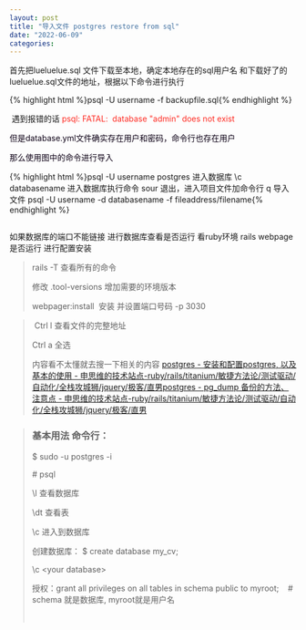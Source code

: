 ```yaml
---
layout: post
title: "导入文件 postgres restore from sql"
date: "2022-06-09"
categories: 
---
```

<p>首先把lueluelue.sql 文件下载至本地，确定本地存在的sql用户名 和下载好了的lueluelue.sql文件的地址，根据以下命令进行执行</p>
{% highlight html %}psql -U username -f backupfile.sql{% endhighlight %}
<p>&nbsp;遇到报错的话 <span style="color:#fe2c24">psql: FATAL:&nbsp; database &quot;admin&quot; does not exist</span></p>
<p><span style="color:#0d0016">但是database.yml文件确实存在用户和密码，命令行也存在用户<img alt="" src="https://img-blog.csdnimg.cn/5b4e6d95420f42f9b4b23c4dea4bfb89.png?x-oss-process=image/watermark,type_d3F5LXplbmhlaQ,shadow_50,text_Q1NETiBA6K645aKo44Gu5bCP6J206J22,size_20,color_FFFFFF,t_70,g_se,x_16" /></span></p>
<p><span style="color:#0d0016">那么使用图中的命令进行导入</span></p>
{% highlight html %}psql -U username postgres
进入数据库
\c databasename
进入数据库执行命令
sour
退出，进入项目文件加命令行
q
导入文件
psql -U username -d databasename -f fileaddress/filename{% endhighlight %}
<p><img alt="" src="https://img-blog.csdnimg.cn/542d0597d2984f7dbc7f1588e9bba5fc.png?x-oss-process=image/watermark,type_d3F5LXplbmhlaQ,shadow_50,text_Q1NETiBA6K645aKo44Gu5bCP6J206J22,size_20,color_FFFFFF,t_70,g_se,x_16" /></p>
<p>如果数据库的端口不能链接 进行数据库查看是否运行 看ruby环境 rails webpage是否运行 进行配置安装</p>
<blockquote>
<p>rails -T 查看所有的命令&nbsp;&nbsp;</p>
<p>修改 .tool-versions 增加需要的环境版本</p>
<p>webpager:install&nbsp; 安装 并设置端口号码 -p 3030<img alt="" src="https://img-blog.csdnimg.cn/3fb490dde7624d5e9d50dc4ae076e6d2.png?x-oss-process=image/watermark,type_d3F5LXplbmhlaQ,shadow_50,text_Q1NETiBA6K645aKo44Gu5bCP6J206J22,size_20,color_FFFFFF,t_70,g_se,x_16" /></p>
</blockquote>
<blockquote>
<p>&nbsp;Ctrl l 查看文件的完整地址</p>
<p>Ctrl a 全选</p>
<p>内容看不太懂就去搜一下相关的内容 <a href="http://www.siwei.me/blog/posts/postgres-postgres" title="postgres - 安装和配置postgres, 以及基本的使用 - 申思维的技术站点-ruby/rails/titanium/敏捷方法论/测试驱动/自动化/全栈攻城狮/jquery/极客/直男">postgres - 安装和配置postgres, 以及基本的使用 - 申思维的技术站点-ruby/rails/titanium/敏捷方法论/测试驱动/自动化/全栈攻城狮/jquery/极客/直男</a><a href="http://siwei.me/blog/posts/postgres-pg_dump" title="postgres - pg_dump 备份的方法、注意点  - 申思维的技术站点-ruby/rails/titanium/敏捷方法论/测试驱动/自动化/全栈攻城狮/jquery/极客/直男">postgres - pg_dump 备份的方法、注意点 - 申思维的技术站点-ruby/rails/titanium/敏捷方法论/测试驱动/自动化/全栈攻城狮/jquery/极客/直男</a></p>
</blockquote>
<blockquote>
<h3>基本用法 命令行：</h3>
<p>$ sudo -u postgres -i</p>
<p># psql</p>
<p>\l 查看数据库</p>
<p>\dt 查看表</p>
<p>\c 进入到数据库</p>
<p>创建数据库： $ create database my_cv;</p>
<p>\c &lt;your database&gt;</p>
<p>授权：grant all privileges on all tables in schema public to myroot;&nbsp; &nbsp; # schema 就是数据库, myroot就是用户名</p>
<p>&nbsp;</p>
</blockquote>
